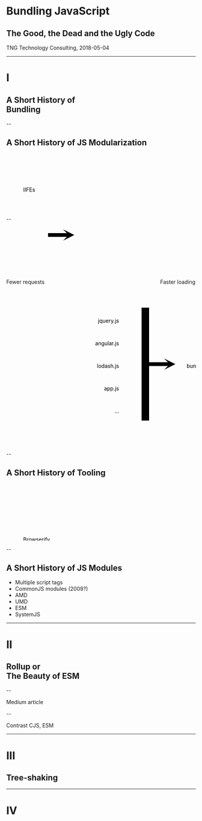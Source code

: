# Bundling JavaScript
## The Good, the Dead and the Ugly Code

TNG Technology Consulting, 2018-05-04

---

# I
## A Short History of<br>Bundling

--

## A Short History of JS Modularization

<svg class="full-size-svg fragment">
  <path d="M15,50 V88 h15 h-15 V158 h15 h-15 V228 h15 h-15 V298 h15 h-15 V368 h15 h-15 V438 h15 h-15 V500 l5,-20 l-5,10 l-5,-10 l5,20"
        pathLength="100" class="history-line svg-selfdraw" />

  <g class="fragment none">
    <text x="45" y="100" class="svg-appear" style="animation-delay:0.2s;">
      IIFEs
    </text>
    <path d="M45,113 H300 V500 H750 V50 H300 V113"
          pathLength="100" class="history-line history-box group-selfdraw" />
   </g>

  <g class="fragment none">
    <text x="45" y="170" class="svg-appear" style="animation-delay:0.4s;">
      CJS
    </text>
    <path d="M45,183 H300 V500 H750 V50 H300 V183"
          pathLength="100" class="history-line history-box group-selfdraw" />
  </g>

  <g class="fragment none">
    <text x="45" y="240" class="svg-appear" style="animation-delay:0.6s;">
      AMD
    </text>
    <path d="M45,253 H300 V500 H750 V50 H300 V253"
          pathLength="100" class="history-line history-box group-selfdraw" />
  </g>

  <g class="fragment none">
    <text x="45" y="310" class="svg-appear" style="animation-delay:0.8s;">
      UMD
    </text>
    <path d="M45,323 H300 V500 H750 V50 H300 V323"
          pathLength="100" class="history-line history-box group-selfdraw" />
  </g>

  <g class="fragment none">
    <text x="45" y="380" class="svg-appear" style="animation-delay:1.0s;">
      ESM
    </text>
    <path d="M45,393 H300 V500 H750 V50 H300 V393"
          pathLength="100" class="history-line history-box group-selfdraw" />
  </g>

  <g class="fragment none">
    <text x="45" y="450" class="svg-appear" style="animation-delay:1.2s;">
      SystemJS
    </text>
    <path d="M45,463 H300 V500 H750 V50 H300 V463"
          pathLength="100" class="history-line history-box group-selfdraw" />
  </g>
</svg>

--

Fewer requests <svg class="right-arrow-svg">
  <path d="M5,15 h50 l-10,-10 l30,15 l-30,15 l10,-10 h-50"
        pathLength="100" class="history-line selfdraw" style="animation-delay:0.6s;"/>
</svg> Faster loading
<svg style="display:block; width:800px; height:400px; margin:20px auto">
  <text x="300" y="80" text-anchor="end" class="section-appear" style="animation-delay:0.8s;">jquery.js</text>
  <text x="300" y="140" text-anchor="end" class="section-appear" style="animation-delay:1.0s;">angular.js</text>
  <text x="300" y="200" text-anchor="end" class="section-appear" style="animation-delay:1.2s;">lodash.js</text>
  <text x="300" y="260" text-anchor="end" class="section-appear" style="animation-delay:1.4s;">app.js</text>
  <text x="300" y="320" text-anchor="end" class="section-appear" style="animation-delay:1.6s;">…</text>
  <g class="fragment none">
    <path d="M360,40 h20 V185 h50 l-10,-10 l30,15 l-30,15 l10,-10 h-50 V340 h-20"
          pathLength="100" class="history-line group-selfdraw" />
    <text x="480" y="200" class="group-appear" style="animation-delay:0.6s;">bundle.js</text>
  </g>
</svg>


<!-- Images: Many loaded libs -> one bundle + times -->

--

## A Short History of Tooling

<!-- als Timeline links mit Box rechts -->

<!-- Browserify: CJS, emulate Node runtime -->
<!-- Webpack: CJS, ES6 -->
<!-- Rollup: ES6 (other formats with plugins) 0RT -->

<svg class="full-size-svg fragment">
  <path d="M15,50 V140 h15 h-15 V280 h15 h-15 V420 h15 h-15 V500 l5,-20 l-5,10 l-5,-10 l5,20"
        pathLength="100" class="history-line svg-selfdraw" />

  <g class="fragment none">
    <text x="45" y="152" class="svg-appear" style="animation-delay:0.2s;">
      Browserify
    </text>
    <path d="M45,165 H300 V500 H750 V50 H300 V165"
          pathLength="100" class="history-line history-box group-selfdraw" />
   </g>

  <g class="fragment none">
    <text x="45" y="292" class="svg-appear" style="animation-delay:0.4s;">
      Webpack
    </text>
    <path d="M45,305 H300 V500 H750 V50 H300 V305"
          pathLength="100" class="history-line history-box group-selfdraw" />
  </g>

  <g class="fragment none">
    <text x="45" y="432" class="svg-appear" style="animation-delay:0.6s;">
      Rollup
    </text>
    <path d="M45,445 H300 V500 H750 V50 H300 V445"
          pathLength="100" class="history-line history-box group-selfdraw" />
  </g>
</svg>

--

## A Short History of JS Modules

<!-- als Timeline links mit Box rechts -->

- Multiple script tags
- CommonJS modules (2009?)
- AMD
- UMD
- ESM
- SystemJS

---

# II
## Rollup or<br>The Beauty of ESM

--

Medium article

--

Contrast CJS, ESM

---

# III
## Tree-shaking

---

# IV
##
